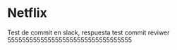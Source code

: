 # Netflix
Test de commit en slack, respuesta test commit reviwer 5555555555555555555555555555555555
